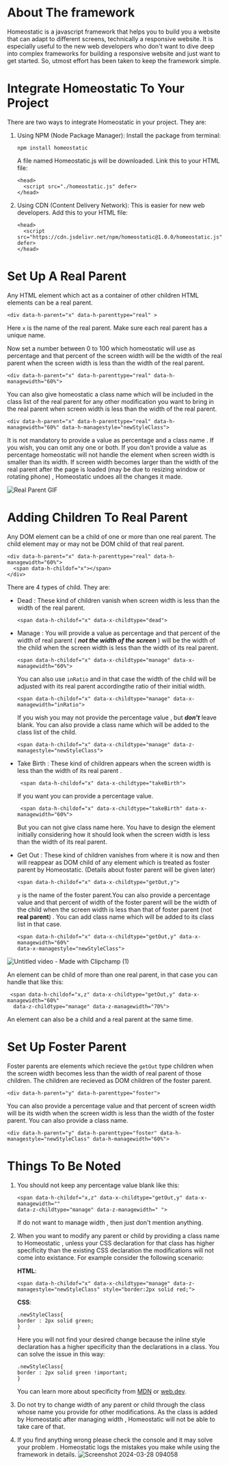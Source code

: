 
# About The framework
Homeostatic is a javascript framework that helps you to build you a website that can adapt to different screens, technically a responsive website. It is especially useful to the new web developers who don't want to dive deep into complex frameworks for building a responsive website and just want to get started. So, utmost effort has been taken to keep the framework simple.

# Integrate Homeostatic To Your Project
There are two ways to integrate Homeostatic in your project. They are:
 1. Using NPM (Node Package Manager): Install the package from terminal:
    ```
    npm install homeostatic
    ```
    A file named Homeostatic.js will be downloaded. Link this to your HTML file:
    ```
    <head>
      <script src="./homeostatic.js" defer>
    </head>
    ``` 
 2. Using CDN (Content Delivery Network): This is easier for new web developers. Add this to your HTML file:
    ```
    <head>
      <script src="https://cdn.jsdelivr.net/npm/homeostatic@1.0.0/homeostatic.js" defer>
    </head>
    ```
# Set Up A Real Parent
 Any HTML element which act as a container of other children HTML elements can be a real parent. 
 ```
 <div data-h-parent="x" data-h-parenttype="real" >
 ```
Here `x` is the name of the real parent. Make sure each real parent has a unique name.

Now set a number between 0 to 100 which homeostatic will use as percentage and that percent of the screen width will be the width of the real parent when the screen width is less than the width of the real parent. 
```
<div data-h-parent="x" data-h-parenttype="real" data-h-managewidth="60%">
```
You can also give homeostatic a class name which will be included in the class list of the real parent for any other modification you want to bring in the real parent when screen width is less than the width of the real parent.
```
<div data-h-parent="x" data-h-parenttype="real" data-h-managewidth="60%" data-h-managestyle="newStyleClass">
```
It is not mandatory to provide a value as percentage and a class name . If you wish, you can omit any one or both.
If you don't provide a value as percentage homeostatic will not handle the element when screen width is smaller than its width. 
If screen width becomes larger than the width of the real parent after the page is loaded (may be due to resizing window or rotating phone) , Homeostatic undoes all the changes it made.

![Real Parent GIF](https://github.com/SaaminRahman/Homeostatic/assets/163336763/2ee8ec6f-b326-4f25-944f-0a1191ba235c)

# Adding Children To Real Parent
Any DOM element can be a child of one or more than one real parent. The child element may or may not be DOM child of that real parent.

```
<div data-h-parent="x" data-h-parenttype="real" data-h-managewidth="60%">
  <span data-h-childof="x"></span>
</div>
```
There are 4 types of child. They are:
- Dead : These kind of children vanish when screen width is less than the width of 
  the real parent.
  
  ```
  <span data-h-childof="x" data-x-childtype="dead">
  ```
- Manage : You will provide a value as percentage and that percent of the width of 
  real parent ( _**not the width of the screen**_ ) will be the width of the child
  when the screen width is less than the width of its real parent.
  
  ```
  <span data-h-childof="x" data-x-childtype="manage" data-x-managewidth="60%">
  ```
  You can also use `inRatio` and in that case the width of the child will be
  adjusted with its real parent accordingthe ratio of their initial width.
  
  ```
  <span data-h-childof="x" data-x-childtype="manage" data-x-managewidth="inRatio">
  ```
  If you wish you may not provide the percentage value , but _**don't**_ leave 
  blank.
  You can also provide a class name which will be added to the class list of the 
  child.
  
  ```
  <span data-h-childof="x" data-x-childtype="manage" data-z-managestyle="newStyleClass">
  ```
- Take Birth : These kind of children appears when the screen width is less than the 
  width of its real parent .
  
  ```
   <span data-h-childof="x" data-x-childtype="takeBirth">
  ```
  If you want you can provide a percentage value.
  
  ```
   <span data-h-childof="x" data-x-childtype="takeBirth" data-x-managewidth="60%">
  ```
  But you can not give class name here. You have to design the element initially 
  considering how it should look when the screen width is less than the width of 
  its real parent.
- Get Out : These kind of children vanishes from where it is now and then will 
  reappear as DOM child of any element which is treated as foster parent by 
  Homeostatic. (Details about foster parent will be given later)
  
  ```
  <span data-h-childof="x" data-x-childtype="getOut,y">
  ```
  `y` is the name of the foster parent.You can also provide a percentage value and 
  that percent of width of the foster parent will be the width of the child when 
  the screen width is less than that of foster parent (not **real parent**) . You 
  can add class name which will be added to its class list in that case.
  
  ```
  <span data-h-childof="x" data-x-childtype="getOut,y" data-x-managewidth="60%" 
  data-x-managestyle="newStyleClass">
  ```
![Untitled video - Made with Clipchamp (1)](https://github.com/SaaminRahman/Homeostatic/assets/163336763/325e891f-8705-4a76-a920-08e59e91a5c6)

An element can be child of more than one real parent, in that case you can handle that like this:

```
 <span data-h-childof="x,z" data-x-childtype="getOut,y" data-x-managewidth="60%" 
  data-z-childtype="manage" data-z-managewidth="70%">
```
An element can also be a child and a real parent at the same time.
# Set Up Foster Parent 
Foster parents are elements which recieve the `getOut` type children when the screen width becomes less than the width of real parent of those children. The children are recieved as DOM children of the foster parent.

```
<div data-h-parent="y" data-h-parenttype="foster">
```
You can also provide a percentage value and that percent of screen width will be its width when the screen width is less than the width of the foster parent. You can also provide a class name.

```
<div data-h-parent="y" data-h-parenttype="foster" data-h-managestyle="newStyleClass" data-h-managewidth="60%">
```
# Things To Be Noted
1. You should not keep any percentage value blank like this:
   
   ```
   <span data-h-childof="x,z" data-x-childtype="getOut,y" data-x-managewidth="" 
   data-z-childtype="manage" data-z-managewidth=" ">
   ```
   If do not want to manage width , then just don't mention anything.
2. When you want to modify any parent or child by providing a class name to Homeostatic , unless your CSS declaration for that class has higher specificity than the existing CSS 
   declaration the modifications will not come into existance. For example consider the following scenario:
   
   **HTML**:
   
   ```
   <span data-h-childof="x" data-x-childtype="manage" data-z-managestyle="newStyleClass" style="border:2px solid red;">
   ```
   **CSS**:
   ```
   .newStyleClass{
   border : 2px solid green;
   }
   ```
   Here you will not find your desired change because the inline style declaration has a higher specificity than the declarations in a class. You can solve the issue in this way:

   ```
   .newStyleClass{
   border : 2px solid green !important;
   }
   ```
   You can learn more about specificity from [MDN](https://developer.mozilla.org/en-US/docs/Web/CSS/Specificity) or [web.dev](https://web.dev/learn/css/specificity).
4. Do not try to change width of any parent or child through the class whose name you provide for other modifications. As the class is added by Homeostatic after managing width , 
   Homeostatic will not be able to take care of that.
5. If you find anything wrong please check the console and it may solve your problem . Homeostatic logs the mistakes you make while using the framework in details.
   ![Screenshot 2024-03-28 094058](https://github.com/SaaminRahman/Homeostatic/assets/163336763/c9e6d7e2-03dc-408d-82df-e8df481bce69)

  
    
